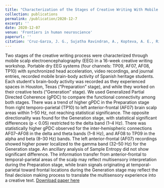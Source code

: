 ```yaml
---
title: "Characterization of the Stages of Creative Writing With Mobile EEG Using Generalized Partial Directed Coherence"
collection: publications
permalink: /publication/2020-12-7
excerpt: ''
date: 2020-12-07
venue: 'Frontiers in human neuroscience'
paperurl: ''
citation: 'Cruz-Garza, J. G., Sujatha Ravindran, A., Kopteva, A. E., Rivera Garza, C., & Contreras-Vidal, J. L. (2020). Characterization of the Stages of Creative Writing With Mobile EEG Using Generalized Partial Directed Coherence. Frontiers in human neuroscience, 14, 533.'
---
```


Two stages of the creative writing process were characterized through mobile scalp electroencephalography (EEG) in a 16-week creative writing workshop. Portable dry EEG systems (four channels: TP09, AF07, AF08, TP10) with synchronized head acceleration, video recordings, and journal entries, recorded mobile brain-body activity of Spanish heritage students. Each student's brain-body activity was recorded as they experienced spaces in Houston, Texas (“Preparation” stage), and while they worked on their creative texts (“Generation” stage). We used Generalized Partial Directed Coherence (gPDC) to compare the functional connectivity among both stages. There was a trend of higher gPDC in the Preparation stage from right temporo-parietal (TP10) to left anterior-frontal (AF07) brain scalp areas within 1–50 Hz, not reaching statistical significance. The opposite directionality was found for the Generation stage, with statistical significant differences (p < 0.05) restricted to the delta band (1–4 Hz). There was statistically higher gPDC observed for the inter-hemispheric connections AF07–AF08 in the delta and theta bands (1–8 Hz), and AF08 to TP09 in the alpha and beta (8–30 Hz) bands. The left anterior-frontal (AF07) recordings showed higher power localized to the gamma band (32–50 Hz) for the Generation stage. An ancillary analysis of Sample Entropy did not show significant difference. The information transfer from anterior-frontal to temporal-parietal areas of the scalp may reflect multisensory interpretation during the Preparation stage, while brain signals originating at temporal-parietal toward frontal locations during the Generation stage may reflect the final decision making process to translate the multisensory experience into a creative text.
[Download paper here](/files/Paper6.pdf)
